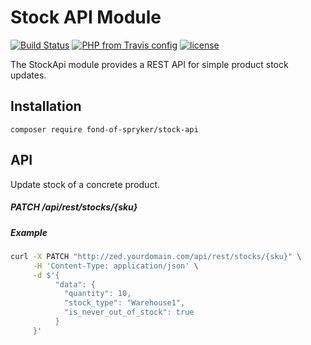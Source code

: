 # Stock API Module
[![Build Status](https://travis-ci.org/fond-of/spryker-stock-api.svg?branch=master)](https://travis-ci.org/fond-of/spryker-stock-api)
[![PHP from Travis config](https://img.shields.io/travis/php-v/symfony/symfony.svg)](https://php.net/)
[![license](https://img.shields.io/github/license/mashape/apistatus.svg)](https://packagist.org/packages/fond-of-spryker/stock-api)

The StockApi module provides a REST API for simple product stock updates.

## Installation

```
composer require fond-of-spryker/stock-api
```

## API

Update stock of a concrete product.

##### PATCH /api/rest/stocks/{sku}

##### Example

```sh
curl -X PATCH "http://zed.yourdomain.com/api/rest/stocks/{sku}" \
     -H 'Content-Type: application/json' \
     -d $'{
          "data": {
            "quantity": 10,
            "stock_type": "Warehouse1",
            "is_never_out_of_stock": true            
          }
     }'
```
